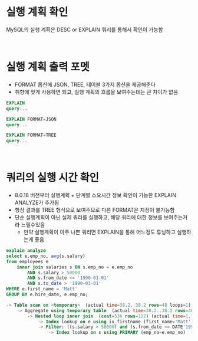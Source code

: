 # 실행 계획 확인

MySQL의 실행 계획은 DESC or EXPLAIN 쿼리를 통해서 확인이 가능함

<br/>

# 실행 계획 출력 포멧

- FORMAT 옵션에 JSON, TREE, 테이블 3가지 옵션을 제공해준다
- 취향에 맞게 사용하면 되고, 실행 계획의 흐름을 보여주는데는 큰 차이가 없음

```sql
EXPLAIN
query...

EXPLAIN FORMAT=JSON
query...

EXPLAIN FORMAT=TREE
query...
```

<br/>

# 쿼리의 실행 시간 확인

- 8.0.18 버전부터 실행계획 + 단계별 소요시간 정보 확인이 가능한 EXPLAIN ANALYZE가 추가됨
- 항상 결과를 TREE 형식으로 보여주므로 다른 FORMAT은 지정이 불가능함
- 단순 실행계획이 아닌 실제 쿼리를 실행하고, 해당 쿼리에 대한 정보를 보여주는거라 느릴수있음
  - 만약 실행계획이 아주 나쁜 쿼리면 EXPLAIN을 통해 어느정도 튜닝하고 실행하는게 좋음

```sql
explain analyze
select e.emp_no, avg(s.salary)
from employees e
	inner join salaries s ON s.emp_no = e.emp_no
		AND s.salary > 50000
		AND s.from_date <= '1990-01-01'
		AND s.to_date > '1990-01-01'
WHERE e.first_name = 'Matt'
GROUP BY e.hire_date, e.emp_no;

```

```sql
-> Table scan on <temporary>  (actual time=38.2..38.2 rows=48 loops=1)
    -> Aggregate using temporary table  (actual time=38.2..38.2 rows=48 loops=1)
        -> Nested loop inner join  (cost=536 rows=122) (actual time=1.77..37.9 rows=48 loops=1)
            -> Index lookup on e using ix_firstname (first_name='Matt')  (cost=81.5 rows=233) (actual time=1.41..1.99 rows=233 loops=1)
            -> Filter: ((s.salary > 50000) and (s.from_date <= DATE'1990-01-01') and (s.to_date > DATE'1990-01-01'))  (cost=1.01 rows=0.522) (actual time=0.151..0.154 rows=0.206 loops=233)
                -> Index lookup on s using PRIMARY (emp_no=e.emp_no)  (cost=1.01 rows=9.41) (actual time=0.149..0.153 rows=9.53 loops=233)
```
